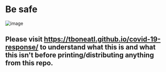 # Be safe

![image](https://user-images.githubusercontent.com/28732130/78334953-bad13280-755a-11ea-8cd1-926ef47f60ec.png)

## Please visit https://tboneatl.github.io/covid-19-response/ to understand what this is and what this isn't before printing/distributing anything from this repo.

